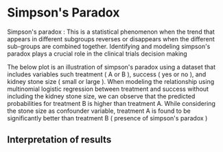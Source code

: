 # Simpson's Paradox

Simpson's paradox : This is a statistical phenomenon when the trend that appears in different subgroups reverses or disappears when the different sub-groups are combined together. Identifying and modeling simpson's paradox plays a crucial role in the clinical trials decision making

The below plot is an illustration of simpson's paradox using a dataset that includes variables such treatment ( A or B ), success ( yes or no ), and kidney stone size ( small or large ). When modeling the relationship using multinomial logistic regression between treatment and success without including the kidney stone size, we can observe that the predicted probabilities for treatment B is higher than treatment A. While considering the stone size as confounder variable, treatment A is found to be significantly better than treatment B ( presence of simpson's paradox ) 

## Interpretation of results
